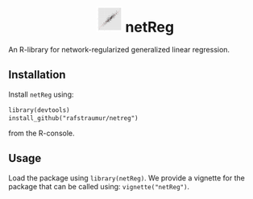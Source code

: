 
<h1 align="center">
<img src="./img/linreg.png" alt="linreg" height="50" width="50"/>
netReg
</h1>

An R-library for network-regularized generalized linear regression.

## Installation
 
Install `netReg` using:
```{r}
library(devtools)
install_github("rafstraumur/netreg") 
```
from the R-console.

## Usage

Load the package using `library(netReg)`. We provide a vignette for the package that can be called using: `vignette("netReg")`.
